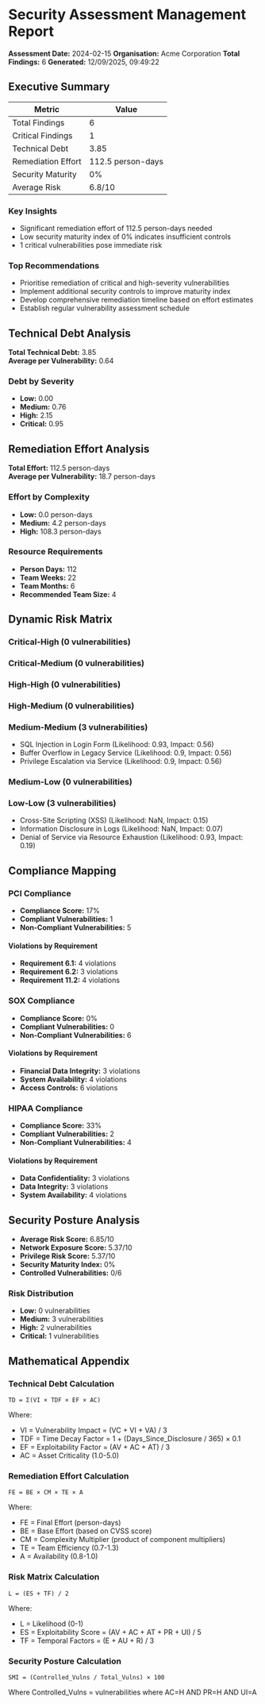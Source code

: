 # Security Assessment Management Report

**Assessment Date:** 2024-02-15
**Organisation:** Acme Corporation
**Total Findings:** 6
**Generated:** 12/09/2025, 09:49:22


## Executive Summary

| Metric | Value |
|--------|-------|
| Total Findings | 6 |
| Critical Findings | 1 |
| Technical Debt | 3.85 |
| Remediation Effort | 112.5 person-days |
| Security Maturity | 0% |
| Average Risk | 6.8/10 |

### Key Insights
- Significant remediation effort of 112.5 person-days needed
- Low security maturity index of 0% indicates insufficient controls
- 1 critical vulnerabilities pose immediate risk

### Top Recommendations
- Prioritise remediation of critical and high-severity vulnerabilities
- Implement additional security controls to improve maturity index
- Develop comprehensive remediation timeline based on effort estimates
- Establish regular vulnerability assessment schedule


## Technical Debt Analysis

**Total Technical Debt:** 3.85  
**Average per Vulnerability:** 0.64

### Debt by Severity
- **Low:** 0.00
- **Medium:** 0.76
- **High:** 2.15
- **Critical:** 0.95


## Remediation Effort Analysis

**Total Effort:** 112.5 person-days  
**Average per Vulnerability:** 18.7 person-days

### Effort by Complexity
- **Low:** 0.0 person-days
- **Medium:** 4.2 person-days
- **High:** 108.3 person-days

### Resource Requirements
- **Person Days:** 112
- **Team Weeks:** 22
- **Team Months:** 6
- **Recommended Team Size:** 4


## Dynamic Risk Matrix

### Critical-High (0 vulnerabilities)


### Critical-Medium (0 vulnerabilities)


### High-High (0 vulnerabilities)


### High-Medium (0 vulnerabilities)


### Medium-Medium (3 vulnerabilities)
- SQL Injection in Login Form (Likelihood: 0.93, Impact: 0.56)
- Buffer Overflow in Legacy Service (Likelihood: 0.9, Impact: 0.56)
- Privilege Escalation via Service (Likelihood: 0.9, Impact: 0.56)

### Medium-Low (0 vulnerabilities)


### Low-Low (3 vulnerabilities)
- Cross-Site Scripting (XSS) (Likelihood: NaN, Impact: 0.15)
- Information Disclosure in Logs (Likelihood: NaN, Impact: 0.07)
- Denial of Service via Resource Exhaustion (Likelihood: 0.93, Impact: 0.19)




## Compliance Mapping

### PCI Compliance
- **Compliance Score:** 17%
- **Compliant Vulnerabilities:** 1
- **Non-Compliant Vulnerabilities:** 5

#### Violations by Requirement
- **Requirement 6.1:** 4 violations
- **Requirement 6.2:** 3 violations
- **Requirement 11.2:** 4 violations

### SOX Compliance
- **Compliance Score:** 0%
- **Compliant Vulnerabilities:** 0
- **Non-Compliant Vulnerabilities:** 6

#### Violations by Requirement
- **Financial Data Integrity:** 3 violations
- **System Availability:** 4 violations
- **Access Controls:** 6 violations

### HIPAA Compliance
- **Compliance Score:** 33%
- **Compliant Vulnerabilities:** 2
- **Non-Compliant Vulnerabilities:** 4

#### Violations by Requirement
- **Data Confidentiality:** 3 violations
- **Data Integrity:** 3 violations
- **System Availability:** 4 violations




## Security Posture Analysis

- **Average Risk Score:** 6.85/10
- **Network Exposure Score:** 5.37/10
- **Privilege Risk Score:** 5.37/10
- **Security Maturity Index:** 0%
- **Controlled Vulnerabilities:** 0/6

### Risk Distribution
- **Low:** 0 vulnerabilities
- **Medium:** 3 vulnerabilities
- **High:** 2 vulnerabilities
- **Critical:** 1 vulnerabilities


## Mathematical Appendix

### Technical Debt Calculation
```
TD = Σ(VI × TDF × EF × AC)
```

Where:
- VI = Vulnerability Impact = (VC + VI + VA) / 3
- TDF = Time Decay Factor = 1 + (Days_Since_Disclosure / 365) × 0.1
- EF = Exploitability Factor = (AV + AC + AT) / 3
- AC = Asset Criticality (1.0-5.0)

### Remediation Effort Calculation
```
FE = BE × CM × TE × A
```

Where:
- FE = Final Effort (person-days)
- BE = Base Effort (based on CVSS score)
- CM = Complexity Multiplier (product of component multipliers)
- TE = Team Efficiency (0.7-1.3)
- A = Availability (0.8-1.0)

### Risk Matrix Calculation
```
L = (ES + TF) / 2
```

Where:
- L = Likelihood (0-1)
- ES = Exploitability Score = (AV + AC + AT + PR + UI) / 5
- TF = Temporal Factors = (E + AU + R) / 3

### Security Posture Calculation
```
SMI = (Controlled_Vulns / Total_Vulns) × 100
```

Where Controlled_Vulns = vulnerabilities where AC=H AND PR=H AND UI=A

